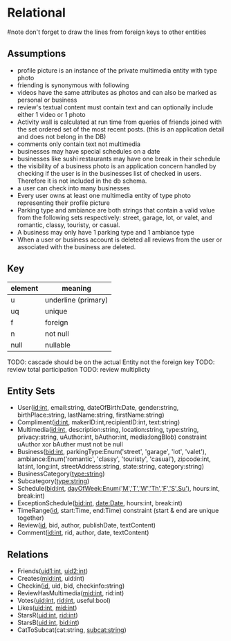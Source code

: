 # Relational

#note don't forget to draw the lines from foreign keys to other entities

## Assumptions

- profile picture is an instance of the private multimedia entity with type photo
- friending is synonymous with following
- videos have the same attributes as photos and can also be marked as personal or business
- review's textual content must contain text and can optionally include either 1 video or 1 photo
- Activity wall is calculated at run time from queries of friends joined with the set ordered set of the most recent posts. (this is an application detail and does not belong in the DB)
- comments only contain text not multimedia
- businesses may have special schedules on a date
- businesses like sushi restaurants may have one break in their schedule
- the visibility of a business photo is an application concern handled by checking if the user is in the businesses list of checked in users. Therefore it is not included in the db schema.
- a user can check into many businesses
- Every user owns at least one multimedia entity of type photo representing their profile picture
- Parking type and ambiance are both strings that contain a valid value from the following sets respectively: street, garage, lot, or valet, and romantic, classy, touristy, or casual.
- A business may only have 1 parking type and 1 ambiance type
- When a user or business account is deleted all reviews from the user or associated with the business are deleted.

## Key

| element | meaning             |
| ------- | ------------------- |
| u       | underline (primary) |
| uq      | unique              |
| f       | foreign             |
| n       | not null            |
| null    | nullable            |

TODO: cascade should be on the actual Entity not the foreign key
TODO: review total participation
TODO: review multiplicty

## Entity Sets

- User(<f target="Comment" onDel="cascade"><f target="Friends" onDel="cascade"><u>id:int</u></f></f>, <n>email:string</n>, <n>dateOfBirth:Date</n>, <n>gender:string</n>, <n>birthPlace:string</n>, <n>lastName:string</n>, <n>firstName:string</n>)
- Compliment(<u>id:int</u>, <f><n>makerID:int</n></f>,<f><n>recipientID:int</n></f>, <n>text:string</n>)
- Multimedia(<u>id:int</u>, description:string, location:string, <n>type:string</n>, <n>privacy:string</n>, <f>uAuthor:int</f>, <f>bAuthor:int</f>, <n>media:longBlob</n>) constraint uAuthor xor bAuther must not be null
- Business(<u>bid:int</u>, parkingType:Enum('street', 'garage', 'lot', 'valet'), ambiance:Enum('romantic', 'classy', 'touristy', 'casual'), zipcode:int, <n>lat:int</n>, <n>long:int</n>, <n>streetAddress:string</n>, state:string, <n><f>category:string</f></n>)
- BusinessCategory(<u>type:string</u>)
- Subcategory(<u>type:string</u>)
- Schedule(<u><f>bid:int</f></u>, <u>dayOfWeek:Enum('M','T','W','Th','F','S',Su')</u>, <n><f>hours:int</f></n>, <f>break:int</f>)
- ExceptionSchedule(<f><u>bid:int</u></f>, <u>date:Date</u>, <n><f>hours:int</f></n>, <f>break:int</f>)
- TimeRange(<u>id</u>, <n>start:Time</n>, <n>end:Time</n>) constraint (start & end are unique together)
- Review(<u>id</u>, <f onDel="cascade"><n>bid</n></f>, <n><f onDel="cascade">author</f></n>, <n>publishDate</n>, <n>textContent</n>)
- Comment(<u>id:int</u>, <f onDel="cascade"><n>rid</n></f>, <f><n>author</n></f>, <n>date</n>, <n>textContent</n>)

## Relations

- Friends(<f><u>uid1:int</u></f>, <f><u>uid2:int</u></f>)
- Creates(<u><f>mid:int</f></u>, <n><f>uid:int</f></n>)
- Checkin(<u>id</u>, <n><f>uid</f></n>, <n><f>bid</f></n>, <n>checkinfo:string</n>)
- ReviewHasMultimedia(<f><u>mid:int</u></f>, <f><n>rid:int</n></f>)
- Votes(<f><u>uid:int</u></f>, <f><u>rid:int</u></f>, useful:bool)
- Likes(<f><u>uid:int</u></f>, <f><u>mid:int</u></f>)
- StarsR(<f><u>uid:int</u></f>, <f><u>rid:int</u></f>)
- StarsB(<f><u>uid:int</u></f>, <f><u>bid:int</u></f>)
- CatToSubcat(<f>cat:string</f>, <u><f>subcat:string</f></u>)
